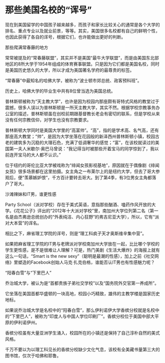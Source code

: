 # 那些美国名校的“诨号”

现在到美国留学的中国孩子越来越多，而孩子和家长比较关心的通常是各个大学的排名、重点专业以及就业前景，等等。其实，美国很多名校都有自己的鲜明个性，也因此获得了各自的诨号，根据它们，也许能做出更好的判断。 

那些爬满常春藤的地方 

常常被提及的“常春藤联盟”，其实并不是美国“最牛大学联盟”，而是由美国东北部地区的8所大学于1954年组成的体育赛事联盟。只是因为它们都是美国名校，同时是美国历史悠久的大学，所以才成为美国著名学府的最尊贵的标签。 

“常春藤”中最知名的哈佛大学，被称为“波士顿市郊总统、政客预科班”。 

历史上，哈佛大学的毕业生中共有8位曾当选为美国总统。 

普林斯顿被称为“天主教大学”，也许是因为校园内那座颇有哥特式风格的教堂过于震撼，很多人误以为普林斯顿是一所天主教大学，其实不然。根据学校宗教事务办公室的描述，普林斯顿虽在创校前期跟基督教长老会有密切的联系，但是学校从来没有任何宗教信仰，对学生也没有宗教要求。 

普林斯顿大学同时是美国大学里的“高富帅”。“高”，指的是学术高、名气高，还有那座高大教堂；“帅”，是因为大学坐落在花园般的新泽西州普林斯顿小镇，校园古老的建筑多为沉稳的大理石色，充满了低调奢华的感觉；“富”，在该校就读过的美国第一夫人米歇尔·奥巴马曾说：“我记得当时被那些开着宝马的同学惊到了，我以前连开宝马的大人都不认识。” 

位于纽约的哥伦比亚大学被戏称为“绯闻女孩影视基地”，原因就在于偶像剧《绯闻女孩》很多场景都在这里拍摄。女主角之一布莱尔上的是纽约大学，但去了哥大参观后，便“羡慕嫉妒恨”，千方百计要转去哥大。到了第4季，有3位男女主角都落户了哥大。 

沙滩辣妹和IT男，谁更性感 

Party School（派对学校）存在于美式英语，意指那些酗酒、嗑药作风开放的大学。《花花公子》评出的“2012年十大派对学校”里，南加州大学位列第二名（第一名是由杰弗逊总统创办的“外表纯洁、内心狂野”的弗吉尼亚大学），所以，它有“派对大本营”的诨名。 

相比之下，麻省理工学院的诨号，则是“理工科疯子天才奥斯维辛集中营”。 

如果把麻省理工学院的IT男与老牌派对学校南加州大学放在一起，比比哪个学校的学生更性感，是不是很难让人理解？可是，热门美剧《生活大爆炸》的海报上就有这么一句话，“Smart is the new sexy”（聪明是最潮的性感），加上之前《社交网络》里塑造的Facebook创始人马克·扎克伯格，谁能否认IT男也有性感魅力呢？ 

“阳春白雪”与“下里巴人” 

乔治城大学，被认为是“首都贵族子弟社交学校”以及“国务院外交官第一养成所”。 

它坐落在美国首都华盛顿的一块高地，校园小巧精致，雄伟的主教学楼是国家历史地标。 

如果说乔治城大学是名校中的“阳春白雪”，那么伊利诺伊大学香槟分校就是名校中的“下里巴人”，被称为“印度人与中国人学位印刷厂”。香槟分校位于美国中部大平原的伊利诺伊州。 

香槟分校虽有大量亚洲学生涌入，校园所在的小镇还是保持了自己淳朴自然的美式风格。 

千万不要以为以理工科见长的香槟分校缺少文化气息，该校有全美藏书量第三大的图书馆，仅次于哈佛和耶鲁。